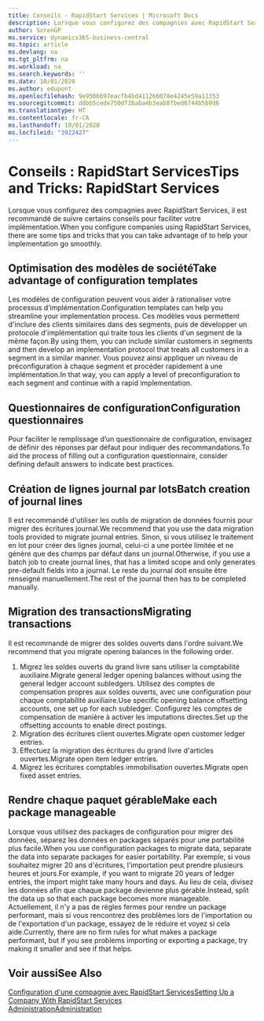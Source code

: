 ```yaml
---
title: Conseils - RapidStart Services | Microsoft Docs
description: Lorsque vous configurez des compagnies avec RapidStart Services, il est recommandé de suivre certains conseils pour faciliter votre implémentation.
author: SorenGP
ms.service: dynamics365-business-central
ms.topic: article
ms.devlang: na
ms.tgt_pltfrm: na
ms.workload: na
ms.search.keywords: ''
ms.date: 10/01/2020
ms.author: edupont
ms.openlocfilehash: 9e9506697eacfb4bd411266078e4245e59a11353
ms.sourcegitcommit: ddbb5cede750df1baba4b3eab8fbed6744b5b9d6
ms.translationtype: HT
ms.contentlocale: fr-CA
ms.lasthandoff: 10/01/2020
ms.locfileid: "3922427"
---
```

# <a name="tips-and-tricks-rapidstart-services"></a><span data-ttu-id="0eeb4-103">Conseils : RapidStart Services</span><span class="sxs-lookup"><span data-stu-id="0eeb4-103">Tips and Tricks: RapidStart Services</span></span>

<span data-ttu-id="0eeb4-104">Lorsque vous configurez des compagnies avec RapidStart Services, il est recommandé de suivre certains conseils pour faciliter votre implémentation.</span><span class="sxs-lookup"><span data-stu-id="0eeb4-104">When you configure companies using RapidStart Services, there are some tips and tricks that you can take advantage of to help your implementation go smoothly.</span></span>  

## <a name="take-advantage-of-configuration-templates"></a><span data-ttu-id="0eeb4-105">Optimisation des modèles de société</span><span class="sxs-lookup"><span data-stu-id="0eeb4-105">Take advantage of configuration templates</span></span>

<span data-ttu-id="0eeb4-106">Les modèles de configuration peuvent vous aider à rationaliser votre processus d’implémentation.</span><span class="sxs-lookup"><span data-stu-id="0eeb4-106">Configuration templates can help you streamline your implementation process.</span></span> <span data-ttu-id="0eeb4-107">Ces modèles vous permettent d'inclure des clients similaires dans des segments, puis de développer un protocole d'implémentation qui traite tous les clients d'un segment de la même façon.</span><span class="sxs-lookup"><span data-stu-id="0eeb4-107">By using them, you can include similar customers in segments and then develop an implementation protocol that treats all customers in a segment in a similar manner.</span></span> <span data-ttu-id="0eeb4-108">Vous pouvez ainsi appliquer un niveau de préconfiguration à chaque segment et procéder rapidement à une implémentation.</span><span class="sxs-lookup"><span data-stu-id="0eeb4-108">In that way, you can apply a level of preconfiguration to each segment and continue with a rapid implementation.</span></span>  

## <a name="configuration-questionnaires"></a><span data-ttu-id="0eeb4-109">Questionnaires de configuration</span><span class="sxs-lookup"><span data-stu-id="0eeb4-109">Configuration questionnaires</span></span>

<span data-ttu-id="0eeb4-110">Pour faciliter le remplissage d’un questionnaire de configuration, envisagez de définir des réponses par défaut pour indiquer des recommandations.</span><span class="sxs-lookup"><span data-stu-id="0eeb4-110">To aid the process of filling out a configuration questionnaire, consider defining default answers to indicate best practices.</span></span>  

## <a name="batch-creation-of-journal-lines"></a><span data-ttu-id="0eeb4-111">Création de lignes journal par lots</span><span class="sxs-lookup"><span data-stu-id="0eeb4-111">Batch creation of journal lines</span></span>

<span data-ttu-id="0eeb4-112">Il est recommandé d'utiliser les outils de migration de données fournis pour migrer des écritures journal.</span><span class="sxs-lookup"><span data-stu-id="0eeb4-112">We recommend that you use the data migration tools provided to migrate journal entries.</span></span> <span data-ttu-id="0eeb4-113">Sinon, si vous utilisez le traitement en lot pour créer des lignes journal, celui-ci a une portée limitée et ne génère que des champs par défaut dans un journal.</span><span class="sxs-lookup"><span data-stu-id="0eeb4-113">Otherwise, if you use a batch job to create journal lines, that has a limited scope and only generates pre-default fields into a journal.</span></span> <span data-ttu-id="0eeb4-114">Le reste du journal doit ensuite être renseigné manuellement.</span><span class="sxs-lookup"><span data-stu-id="0eeb4-114">The rest of the journal then has to be completed manually.</span></span>  

## <a name="migrating-transactions"></a><span data-ttu-id="0eeb4-115">Migration des transactions</span><span class="sxs-lookup"><span data-stu-id="0eeb4-115">Migrating transactions</span></span>

<span data-ttu-id="0eeb4-116">Il est recommandé de migrer des soldes ouverts dans l'ordre suivant.</span><span class="sxs-lookup"><span data-stu-id="0eeb4-116">We recommend that you migrate opening balances in the following order.</span></span> <!--Be aware that you cannot insert ledger entries directly. Instead you must use journals to post the journal lines-->

1. <span data-ttu-id="0eeb4-117">Migrez les soldes ouverts du grand livre sans utiliser la comptabilité auxiliaire.</span><span class="sxs-lookup"><span data-stu-id="0eeb4-117">Migrate general ledger opening balances without using the general ledger account subledgers.</span></span> <span data-ttu-id="0eeb4-118">Utilisez des comptes de compensation propres aux soldes ouverts, avec une configuration pour chaque comptabilité auxiliaire.</span><span class="sxs-lookup"><span data-stu-id="0eeb4-118">Use specific opening balance offsetting accounts, one set up for each subledger.</span></span> <span data-ttu-id="0eeb4-119">Configurez les comptes de compensation de manière à activer les imputations directes.</span><span class="sxs-lookup"><span data-stu-id="0eeb4-119">Set up the offsetting accounts to enable direct postings.</span></span>  
2. <span data-ttu-id="0eeb4-120">Migration des écritures client ouvertes.</span><span class="sxs-lookup"><span data-stu-id="0eeb4-120">Migrate open customer ledger entries.</span></span>  <!--work on these-->
3. <span data-ttu-id="0eeb4-121">Effectuez la migration des écritures du grand livre d'articles ouvertes.</span><span class="sxs-lookup"><span data-stu-id="0eeb4-121">Migrate open item ledger entries.</span></span>  
4. <span data-ttu-id="0eeb4-122">Migrez les écritures comptables immobilisation ouvertes.</span><span class="sxs-lookup"><span data-stu-id="0eeb4-122">Migrate open fixed asset entries.</span></span>  

## <a name="make-each-package-manageable"></a><span data-ttu-id="0eeb4-123">Rendre chaque paquet gérable</span><span class="sxs-lookup"><span data-stu-id="0eeb4-123">Make each package manageable</span></span>

<span data-ttu-id="0eeb4-124">Lorsque vous utilisez des packages de configuration pour migrer des données, séparez les données en packages séparés pour une portabilité plus facile.</span><span class="sxs-lookup"><span data-stu-id="0eeb4-124">When you use configuration packages to migrate data, separate the data into separate packages for easier portability.</span></span> <span data-ttu-id="0eeb4-125">Par exemple, si vous souhaitez migrer 20 ans d'écritures, l'importation peut prendre plusieurs heures et jours.</span><span class="sxs-lookup"><span data-stu-id="0eeb4-125">For example, if you want to migrate 20 years of ledger entries, the import might take many hours and days.</span></span> <span data-ttu-id="0eeb4-126">Au lieu de cela, divisez les données afin que chaque package devienne plus gérable.</span><span class="sxs-lookup"><span data-stu-id="0eeb4-126">Instead, split the data up so that each package becomes more manageable.</span></span> <span data-ttu-id="0eeb4-127">Actuellement, il n'y a pas de règles fermes pour rendre un package performant, mais si vous rencontrez des problèmes lors de l'importation ou de l'exportation d'un package, essayez de le réduire et voyez si cela aide.</span><span class="sxs-lookup"><span data-stu-id="0eeb4-127">Currently, there are no firm rules for what makes a package performant, but if you see problems importing or exporting a package, try making it smaller and see if that helps.</span></span>  

## <a name="see-also"></a><span data-ttu-id="0eeb4-128">Voir aussi</span><span class="sxs-lookup"><span data-stu-id="0eeb4-128">See Also</span></span>

[<span data-ttu-id="0eeb4-129">Configuration d'une compagnie avec RapidStart Services</span><span class="sxs-lookup"><span data-stu-id="0eeb4-129">Setting Up a Company With RapidStart Services</span></span>](admin-set-up-a-company-with-rapidstart.md)  
[<span data-ttu-id="0eeb4-130">Administration</span><span class="sxs-lookup"><span data-stu-id="0eeb4-130">Administration</span></span>](admin-setup-and-administration.md)  

